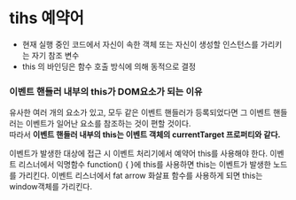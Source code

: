 # tihs 예약어
- 현재 실행 중인 코드에서 자신이 속한 객체 또는 자신이 생성할 인스턴스를 가리키는 자기 참조 변수
- this 의 바인딩은 함수 호출 방식에 의해 동적으로 결정


### 이벤트 핸들러 내부의 this가 DOM요소가 되는 이유

유사한 여러 개의 요소가 있고, 모두 같은 이벤트 핸들러가 등록되었다면 그 이벤트 핸들러는 이벤트가 일어난 요소를 참조하는 것이 편할 것이다.  
따라서 **이벤트 핸들러 내부의 this는 이벤트 객체의 currentTarget 프로퍼티와 같다.**

이벤트가 발생한 대상에 접근 시 이벤트 처리기에서 예약어 this를 사용해야 한다.
이벤트 리스너에서 익명함수 function() { }에 this를 사용하면 this는 이벤트가 발생한 노드를 가리킨다.
이벤트 리스너에서 fat arrow 화살표 함수를 사용하게 되면 this는 window객체를 가리킨다.